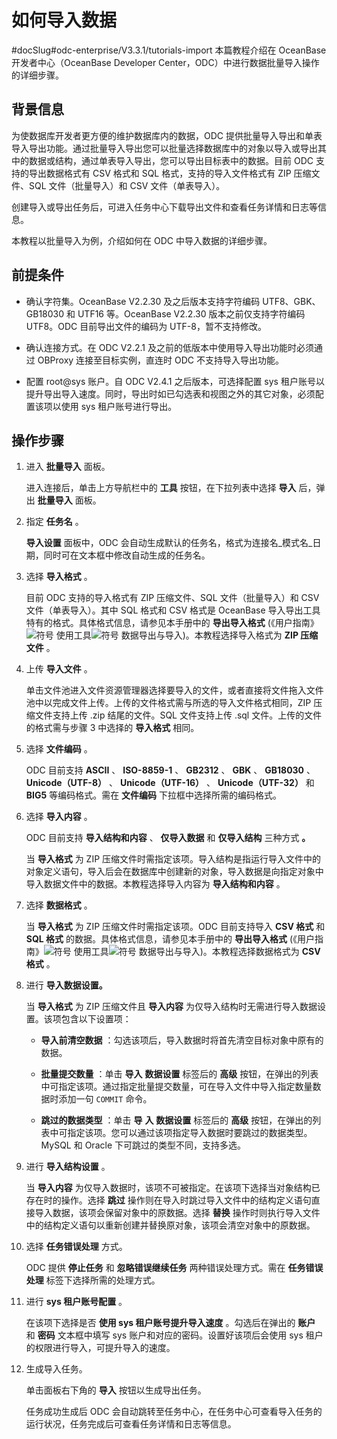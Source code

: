 如何导入数据 
===========================
#docSlug#odc-enterprise/V3.3.1/tutorials-import
本篇教程介绍在 OceanBase 开发者中心（OceanBase Developer Center，ODC）中进行数据批量导入操作的详细步骤。

背景信息 
-------------------------

为使数据库开发者更方便的维护数据库内的数据，ODC 提供批量导入导出和单表导入导出功能。通过批量导入导出您可以批量选择数据库中的对象以导入或导出其中的数据或结构，通过单表导入导出，您可以导出目标表中的数据。目前 ODC 支持的导出数据格式有 CSV 格式和 SQL 格式，支持的导入文件格式有 ZIP 压缩文件、SQL 文件（批量导入）和 CSV 文件（单表导入）。

创建导入或导出任务后，可进入任务中心下载导出文件和查看任务详情和日志等信息。

本教程以批量导入为例，介绍如何在 ODC 中导入数据的详细步骤。

前提条件 
-------------------------

* 确认字符集。OceanBase V2.2.30 及之后版本支持字符编码 UTF8、GBK、GB18030 和 UTF16 等。OceanBase V2.2.30 版本之前仅支持字符编码 UTF8。ODC 目前导出文件的编码为 UTF-8，暂不支持修改。

  

* 确认连接方式。在 ODC V2.2.1 及之前的低版本中使用导入导出功能时必须通过 OBProxy 连接至目标实例，直连时 ODC 不支持导入导出功能。

  

* 配置 root@sys 账户。自 ODC V2.4.1 之后版本，可选择配置 sys 租户账号以提升导出导入速度。同时，导出时如已勾选表和视图之外的其它对象，必须配置该项以使用 sys 租户账号进行导出。

  




操作步骤 
-------------------------

1. 进入 **批量导入** 面板。

   进入连接后，单击上方导航栏中的 **工具** 按钮，在下拉列表中选择 **导入** 后，弹出 **批量导入** 面板。
   

2. 指定 **任务名** 。

   **导入设置** 面板中，ODC 会自动生成默认的任务名，格式为连接名_模式名_日期，同时可在文本框中修改自动生成的任务名。
   

3. 选择 **导入格式** 。

   目前 ODC 支持的导入格式有 ZIP 压缩文件、SQL 文件（批量导入）和 CSV 文件（单表导入）。其中 SQL 格式和 CSV 格式是 OceanBase 导入导出工具特有的格式。具体格式信息，请参见本手册中的 **导出导入格式** (《用户指南》![符号](https://help-static-aliyun-doc.aliyuncs.com/assets/img/zh-CN/5112176361/p351955.jpg) 使用工具![符号](https://help-static-aliyun-doc.aliyuncs.com/assets/img/zh-CN/5112176361/p351957.jpg) 数据导出与导入)。本教程选择导入格式为 **ZIP 压缩文件** 。
   

4. 上传 **导入文件** 。

   单击文件池进入文件资源管理器选择要导入的文件，或者直接将文件拖入文件池中以完成文件上传。上传的文件格式需与所选的导入文件格式相同，ZIP 压缩文件支持上传 .zip 结尾的文件。SQL 文件支持上传 .sql 文件。上传的文件的格式需与步骤 3 中选择的 **导入格式** 相同。
   

5. 选择 **文件编码** 。

   ODC 目前支持 **ASCII** 、 **ISO-8859-1** 、 **GB2312** 、 **GBK** 、 **GB18030** 、 **Unicode（UTF-8）** 、 **Unicode（UTF-16）** 、 **Unicode（UTF-32）** 和 **BIG5** 等编码格式。需在 **文件编码** 下拉框中选择所需的编码格式。
   

6. 选择 **导入内容** 。

   ODC 目前支持 **导入结构和内容** 、 **仅导入数据** 和 **仅导入结构** 三种方式 **。** 

   当 **导入格式** 为 ZIP 压缩文件时需指定该项。导入结构是指运行导入文件中的对象定义语句，导入后会在数据库中创建新的对象，导入数据是向指定对象中导入数据文件中的数据。本教程选择导入内容为 **导入结构和内容** 。
   

7. 选择 **数据格式** 。

   当 **导入格式** 为 ZIP 压缩文件时需指定该项。ODC 目前支持导入 **CSV 格式** 和 **SQL 格式** 的数据。具体格式信息，请参见本手册中的 **导出导入格式** (《用户指南》![符号](https://help-static-aliyun-doc.aliyuncs.com/assets/img/zh-CN/5112176361/p351955.jpg) 使用工具![符号](https://help-static-aliyun-doc.aliyuncs.com/assets/img/zh-CN/5112176361/p351957.jpg) 数据导出与导入)。本教程选择数据格式为 **CSV 格式** 。
   

8.  进行 **导入数据设置。** 

    当 **导入格式** 为 ZIP 压缩文件且 **导入内容** 为仅导入结构时无需进行导入数据设置。该项包含以下设置项：
    * **导入前清空数据** ：勾选该项后，导入数据时将首先清空目标对象中原有的数据。

      
    
    * **批量提交数量** ：单击 **导入** **数据设置** 标签后的 **高级** 按钮，在弹出的列表中可指定该项。通过指定批量提交数量，可在导入文件中导入指定数量数据时添加一句 `COMMIT` 命令。

      
    
    * **跳过的数据类型** ：单击 **导** **入** **数据设置** 标签后的 **高级** 按钮，在弹出的列表中可指定该项。您可以通过该项指定导入数据时要跳过的数据类型。MySQL 和 Oracle 下可跳过的类型不同，支持多选。

      
    

    

9.  进行 **导入结构设置** 。

    当 **导入内容** 为仅导入数据时，该项不可被指定。在该项下选择当对象结构已存在时的操作。选择 **跳过** 操作则在导入时跳过导入文件中的结构定义语句直接导入数据，该项会保留对象中的原数据。选择 **替换** 操作时则执行导入文件中的结构定义语句以重新创建并替换原对象，该项会清空对象中的原数据。
    

10. 选择 **任务错误处理** 方式。

    ODC 提供 **停止任务** 和 **忽略错误继续任务** 两种错误处理方式。需在 **任务错误处理** 标签下选择所需的处理方式。
    

11. 进行 **sys 租户账号配置** 。

    在该项下选择是否 **使用 sys 租户账号提升导入速度** 。勾选后在弹出的 **账户** 和 **密码** 文本框中填写 sys 账户和对应的密码。设置好该项后会使用 sys 租户的权限进行导入，可提升导入的速度。
    

12. 生成导入任务。

    单击面板右下角的 **导入** 按钮以生成导出任务。

    任务成功生成后 ODC 会自动跳转至任务中心，在任务中心可查看导入任务的运行状况，任务完成后可查看任务详情和日志等信息。
    



